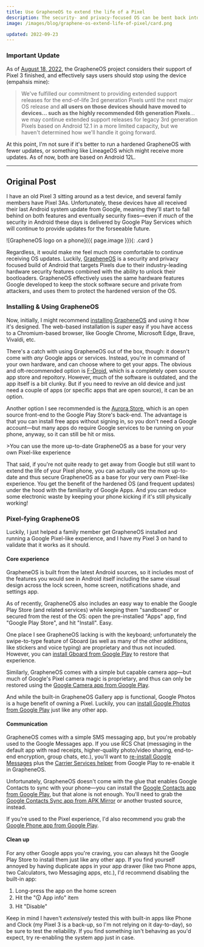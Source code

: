 ```yaml
---
title: Use GrapheneOS to extend the life of a Pixel
description: The security- and privacy-focused OS can be bent back into a Pixel experience
image: /images/blog/graphene-os-extend-life-of-pixel/card.png

updated: 2022-09-23
---
```


### Important Update

As of [August 18, 2022](https://grapheneos.org/releases#2022081800), the GrapheneOS project considers their support of Pixel 3 finished, and effectively says users should stop using the device (empahsis mine):

>We've fulfilled our commitment to providing extended support releases for the end-of-life 3rd generation Pixels until the next major OS release and **all users on those devices should have moved to devices… such as the highly recommended 6th generation Pixels**… we may continue extended support releases for legacy 3rd generation Pixels based on Android 12.1 in a more limited capacity, but we haven't determined how we'll handle it going forward.

At this point, I'm not sure if it's better to run a hardened GrapheneOS with fewer updates, or something like LineageOS which might receive more updates. As of now, both are based on Android 12L.

---

## Original Post

I have an old Pixel 3 sitting around as a test device, and several family members have Pixel 3As. Unfortunately, these devices have all received their last Android system update from Google, meaning they'll start to fall behind on both features and eventually security fixes—even if _much_ of the security in Android these days is delivered by Google Play Services which will continue to provide updates for the forseeable future.

![GrapheneOS logo on a phone]({{ page.image }}){: .card }

Regardless, it would make me feel much more comfortable to continue receiving OS updates. Luckily, [GrapheneOS](https://grapheneos.org/) is a security and privacy focused build of Android that targets Pixels due to their industry-leading hardware security features combined with the ability to unlock their bootloaders. GrapheneOS effectively uses the same hardware features Google developed to keep the stock software secure and private from attackers, and uses them to protect the hardened version of the OS.

### Installing & Using GrapheneOS

Now, initially, I might recommend [installing GrapheneOS](https://grapheneos.org/install/web) and using it how it's designed. The web-based installation is _super_ easy if you have access to a Chromium-based browser, like Google Chrome, Microsoft Edge, Brave, Vivaldi, etc.

There's a catch with using GrapheneOS out of the box, though: it doesn't come with _any_ Google apps or services. Instead, you're in command of your own hardware, and can choose where to get your apps. The obvious and oft-recommended option is [F-Droid](https://f-droid.org/), which is a completely open source app store and repoitory. However, much of the software is outdated, and the app itself is a bit clunky. But if you need to revive an old device and just need a couple of apps (or specific apps that are open source), it can be an option.

Another option I see recommended is the [Aurora Store](https://auroraoss.com/), which is an open source front-end to the Google Play Store's back-end. The advantage is that you can install free apps without signing in, so you don't need a Google account—but many apps do require Google services to be running on your phone, anyway, so it can still be hit or miss.

<aside markdown="1">
>You can use the more up-to-date GrapheneOS as a base for your very own Pixel-like experience
</aside>

That said, if you're not quite ready to get away from Google but still want to extend the life of your Pixel phone, you can actually use the more up-to-date and thus secure GrapheneOS as a base for your very own Pixel-like experience. You get the benefit of the hardened OS (and frequent updates) under the hood with the familiarity of Google Apps. And you can reduce some electronic waste by keeping your phone kicking if it's still physically working!

### Pixel-fying GrapheneOS

Luckily, I just helped a family member get GrapheneOS installed and running a Google Pixel-like experience, and I have my Pixel 3 on hand to validate that it works as it should.

#### Core experience

GrapheneOS is built from the latest Android sources, so it includes most of the features you would see in Android itself including the same visual design across the lock screen, home screen, notifications shade, and settings app.

As of recently, GrapheneOS also includes an easy way to enable the Google Play Store (and related services) while keeping them "sandboxed" or secured from the rest of the OS: open the pre-installed "Apps" app, find "Google Play Store", and hit "Install". Easy.

One place I see GrapheneOS lacking is with the keyboard; unfortunately the swipe-to-type feature of Gboard (as well as many of the other additions, like stickers and voice typing) are proprietary and thus not incuded. However, you can [install Gboard from Google Play](https://play.google.com/store/apps/details?id=com.google.android.inputmethod.latin) to restore that experience.

Similarly, GrapheneOS comes with a simple but capable camera app—but much of Google's Pixel camera magic is proprietary, and thus can only be restored using the [Google Camera app from Google Play](https://play.google.com/store/apps/details?id=com.google.android.GoogleCamera).

And while the built-in GrapheneOS Gallery app is functional, Google Photos is a huge benefit of owning a Pixel. Luckily, you can [install Google Photos from Google Play](https://play.google.com/store/apps/details?id=com.google.android.apps.photos) just like any other app.

#### Communication

GrapheneOS comes with a simple SMS messaging app, but you're probably used to the Google Messages app. If you use RCS Chat (messaging in the default app with read receipts, higher-quality photo/video sharing, end-to-end encryption, group chats, etc.), you'll want to [re-install Google Messages](https://play.google.com/store/apps/details?id=com.google.android.apps.messaging) plus the [Carrier Services helper](https://play.google.com/store/apps/details?id=com.google.android.ims) from Google Play to re-enable it in GrapheneOS.

Unfortunately, GrapheneOS doesn't come with the glue that enables Google Contacts to sync with your phone—you can install the [Google Contacts app from Google Play](https://play.google.com/store/apps/details?id=com.google.android.contacts), but that alone is not enough. You'll need to grab the [Google Contacts Sync app from APK Mirror](https://www.apkmirror.com/apk/google-inc/google-contacts-sync/) or another trusted source, instead.

If you're used to the Pixel experience, I'd also recommend you grab the [Google Phone app from Google Play](https://play.google.com/store/apps/details?id=com.google.android.dialer).

#### Clean up

For any other Google apps you're craving, you can always hit the Google Play Store to install them just like any other app. If you find yourself annoyed by having duplicate apps in your app drawer (like two Phone apps, two Calculators, two Messaging apps, etc.), I'd recommend disabling the built-in app:

1. Long-press the app on the home screen
2. Hit the "🛈 App info" item
3. Hit "Disable"

Keep in mind I haven't _extensively_ tested this with built-in apps like Phone and Clock (my Pixel 3 is a back-up, so I'm not relying on it day-to-day), so be sure to test the reliability. If you find something isn't behaving as you'd expect, try re-enabling the system app just in case.
